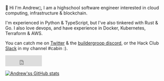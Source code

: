 👋 Hi I'm Andrew`🌁`, I am a highschool software engineer interested in cloud computing, infrastructure & blockchain.

I'm experienced in Python & TypeScript, but I've also tinkered with Rust & Go. I also love devops, and have experience in Docker, Kubernetes, Terraform & AWS.

You can catch me on [Twitter](https://t.nijmeh.xyz) & the [buildergroop discord](https://discord.gg/builders), or the Hack Club [Slack](https://slack.hackclub.com) in my channel #cabin :).


<iframe src="https://github.com/sponsors/anddddrew/button" title="Sponsor anddddrew" height="35" width="116" style="border: 0;"></iframe>

[![Andrew'ss GitHub stats](https://github-readme-stats.vercel.app/api?username=anddddrew)](https://github.com/anddddrew/github-readme-stats)</p>
